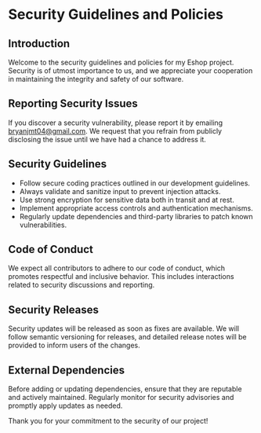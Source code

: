 # Security Guidelines and Policies

## Introduction
Welcome to the security guidelines and policies for my Eshop project. Security is of utmost importance to us, and we appreciate your cooperation in maintaining the integrity and safety of our software.

## Reporting Security Issues
If you discover a security vulnerability, please report it by emailing bryanjmt04@gmail.com. We request that you refrain from publicly disclosing the issue until we have had a chance to address it.

## Security Guidelines
- Follow secure coding practices outlined in our development guidelines.
- Always validate and sanitize input to prevent injection attacks.
- Use strong encryption for sensitive data both in transit and at rest.
- Implement appropriate access controls and authentication mechanisms.
- Regularly update dependencies and third-party libraries to patch known vulnerabilities.

## Code of Conduct
We expect all contributors to adhere to our code of conduct, which promotes respectful and inclusive behavior. This includes interactions related to security discussions and reporting.

## Security Releases
Security updates will be released as soon as fixes are available. We will follow semantic versioning for releases, and detailed release notes will be provided to inform users of the changes.


## External Dependencies
Before adding or updating dependencies, ensure that they are reputable and actively maintained. Regularly monitor for security advisories and promptly apply updates as needed.

Thank you for your commitment to the security of our project!
